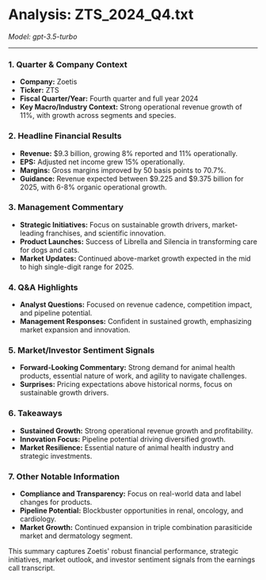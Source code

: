 # Analysis: ZTS_2024_Q4.txt

*Model: gpt-3.5-turbo*

---

### 1. Quarter & Company Context
- **Company:** Zoetis
- **Ticker:** ZTS
- **Fiscal Quarter/Year:** Fourth quarter and full year 2024
- **Key Macro/Industry Context:** Strong operational revenue growth of 11%, with growth across segments and species.

### 2. Headline Financial Results
- **Revenue:** $9.3 billion, growing 8% reported and 11% operationally.
- **EPS:** Adjusted net income grew 15% operationally.
- **Margins:** Gross margins improved by 50 basis points to 70.7%.
- **Guidance:** Revenue expected between $9.225 and $9.375 billion for 2025, with 6-8% organic operational growth.

### 3. Management Commentary
- **Strategic Initiatives:** Focus on sustainable growth drivers, market-leading franchises, and scientific innovation.
- **Product Launches:** Success of Librella and Silencia in transforming care for dogs and cats.
- **Market Updates:** Continued above-market growth expected in the mid to high single-digit range for 2025.

### 4. Q&A Highlights
- **Analyst Questions:** Focused on revenue cadence, competition impact, and pipeline potential.
- **Management Responses:** Confident in sustained growth, emphasizing market expansion and innovation.

### 5. Market/Investor Sentiment Signals
- **Forward-Looking Commentary:** Strong demand for animal health products, essential nature of work, and agility to navigate challenges.
- **Surprises:** Pricing expectations above historical norms, focus on sustainable growth drivers.

### 6. Takeaways
- **Sustained Growth:** Strong operational revenue growth and profitability.
- **Innovation Focus:** Pipeline potential driving diversified growth.
- **Market Resilience:** Essential nature of animal health industry and strategic investments.

### 7. Other Notable Information
- **Compliance and Transparency:** Focus on real-world data and label changes for products.
- **Pipeline Potential:** Blockbuster opportunities in renal, oncology, and cardiology.
- **Market Growth:** Continued expansion in triple combination parasiticide market and dermatology segment.

This summary captures Zoetis' robust financial performance, strategic initiatives, market outlook, and investor sentiment signals from the earnings call transcript.
